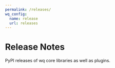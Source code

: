 ```yaml
---
permalink: /releases/
wq_config:
  name: release
  url: releases
---
```


# Release Notes

PyPI releases of wq core libraries as well as plugins.
